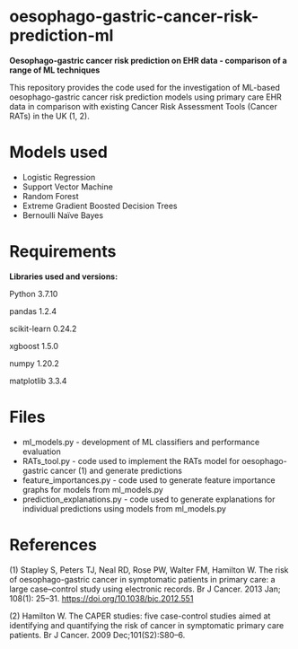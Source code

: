 # oesophago-gastric-cancer-risk-prediction-ml
**Oesophago-gastric cancer risk prediction on EHR data - comparison of a range of ML techniques**

This repository provides the code used for the investigation of ML-based oesophago-gastric cancer risk prediction models using primary care EHR data in comparison with existing Cancer Risk Assessment Tools (Cancer RATs) in the UK (1, 2).

# Models used
* Logistic Regression
* Support Vector Machine
* Random Forest
* Extreme Gradient Boosted Decision Trees
* Bernoulli Naïve Bayes 

# Requirements

**Libraries used and versions:**

Python 3.7.10

pandas 1.2.4

scikit-learn 0.24.2

xgboost 1.5.0

numpy 1.20.2

matplotlib 3.3.4

# Files
* ml_models.py - development of ML classifiers and performance evaluation
* RATs_tool.py - code used to implement the RATs model for oesophago-gastric cancer (1) and generate predictions
* feature_importances.py - code used to generate feature importance graphs for models from ml_models.py
* prediction_explanations.py - code used to generate explanations for individual predictions using models from ml_models.py

# References

(1) Stapley S, Peters TJ, Neal RD, Rose PW, Walter FM, Hamilton W. The risk of oesophago-gastric cancer in symptomatic patients in primary care: a large case–control study using electronic records. Br J Cancer. 2013 Jan; 108(1): 25–31. https://doi.org/10.1038/bjc.2012.551

(2) Hamilton W. The CAPER studies: five case-control studies aimed at identifying and quantifying the risk of cancer in symptomatic primary care patients. Br J Cancer. 2009 Dec;101(S2):S80–6. 
